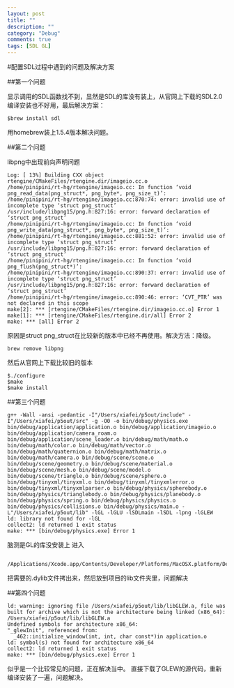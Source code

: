 ```yaml
---
layout: post
title: ""
description: ""
category: "Debug"
comments: true
tags: [SDL GL]
---
```

#配置SDL过程中遇到的问题及解决方案

##第一个问题

显示调用的SDL函数找不到，显然是SDL的库没有装上，从官网上下载的SDL2.0编译安装也不好用，最后解决方案：

    $brew install sdl

用homebrew装上1.5.4版本解决问题。

##第二个问题

libpng中出现前向声明问题

    Log: [ 13%] Building CXX object rtengine/CMakeFiles/rtengine.dir/imageio.cc.o                                                                                     
    /home/pinipini/rt-hg/rtengine/imageio.cc: In function ‘void png_read_data(png_struct*, png_byte*, png_size_t)’:                                              
    /home/pinipini/rt-hg/rtengine/imageio.cc:870:74: error: invalid use of incomplete type ‘struct png_struct’
    /usr/include/libpng15/png.h:827:16: error: forward declaration of ‘struct png_struct’
    /home/pinipini/rt-hg/rtengine/imageio.cc: In function ‘void png_write_data(png_struct*, png_byte*, png_size_t)’:
    /home/pinipini/rt-hg/rtengine/imageio.cc:881:52: error: invalid use of incomplete type ‘struct png_struct’
    /usr/include/libpng15/png.h:827:16: error: forward declaration of ‘struct png_struct’
    /home/pinipini/rt-hg/rtengine/imageio.cc: In function ‘void png_flush(png_struct*)’:
    /home/pinipini/rt-hg/rtengine/imageio.cc:890:37: error: invalid use of incomplete type ‘struct png_struct’
    /usr/include/libpng15/png.h:827:16: error: forward declaration of ‘struct png_struct’
    /home/pinipini/rt-hg/rtengine/imageio.cc:890:46: error: ‘CVT_PTR’ was not declared in this scope
    make[2]: *** [rtengine/CMakeFiles/rtengine.dir/imageio.cc.o] Error 1
    make[1]: *** [rtengine/CMakeFiles/rtengine.dir/all] Error 2
    make: *** [all] Error 2

  原因是struct png_struct在比较新的版本中已经不再使用。解决方法：降级。
    
    brew remove libpng

   然后从官网上下载比较旧的版本
    
    $./configure
    $make
    $make install

##第三个问题

    g++ -Wall -ansi -pedantic -I"/Users/xiafei/p5out/include" -I"/Users/xiafei/p5out/src" -g -O0 -o bin/debug/physics.exe bin/debug/application/application.o bin/debug/application/imageio.o bin/debug/application/camera_roam.o bin/debug/application/scene_loader.o bin/debug/math/math.o bin/debug/math/color.o bin/debug/math/vector.o bin/debug/math/quaternion.o bin/debug/math/matrix.o bin/debug/math/camera.o bin/debug/scene/scene.o bin/debug/scene/geometry.o bin/debug/scene/material.o bin/debug/scene/mesh.o bin/debug/scene/model.o bin/debug/scene/triangle.o bin/debug/scene/sphere.o bin/debug/tinyxml/tinyxml.o bin/debug/tinyxml/tinyxmlerror.o bin/debug/tinyxml/tinyxmlparser.o bin/debug/physics/spherebody.o bin/debug/physics/trianglebody.o bin/debug/physics/planebody.o bin/debug/physics/spring.o bin/debug/physics/physics.o bin/debug/physics/collisions.o bin/debug/physics/main.o -L"/Users/xiafei/p5out/lib" -lGL -lGLU -lSDLmain -lSDL -lpng -lGLEW
    ld: library not found for -lGL
    collect2: ld returned 1 exit status
    make: *** [bin/debug/physics.exe] Error 1

脑测是GL的库没安装上
进入
     
     /Applications/Xcode.app/Contents/Developer/Platforms/MacOSX.platform/Developer/SDKs/MacOSX10.8.sdk/System/Library/Frameworks

   把需要的.dylib文件拷出来，然后放到项目的lib文件夹里，问题解决

##第四个问题

    ld: warning: ignoring file /Users/xiafei/p5out/lib/libGLEW.a, file was built for archive which is not the architecture being linked (x86_64): /Users/xiafei/p5out/lib/libGLEW.a
    Undefined symbols for architecture x86_64:
    "_glewInit", referenced from:
      _462::initialize_window(int, int, char const*)in application.o
    ld: symbol(s) not found for architecture x86_64
    collect2: ld returned 1 exit status
    make: *** [bin/debug/physics.exe] Error 1
    
似乎是一个比较常见的问题，正在解决当中。
直接下载了GLEW的源代码，重新编译安装了一遍，问题解决。